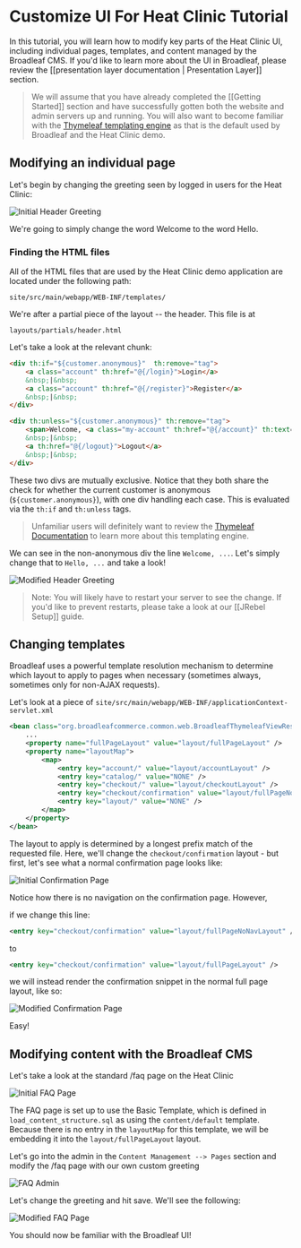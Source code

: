 # Customize UI For Heat Clinic Tutorial

In this tutorial, you will learn how to modify key parts of the Heat Clinic UI, including individual pages, templates, and content managed by the Broadleaf CMS. If you'd like to learn more about the UI in Broadleaf, please review the [[presentation layer documentation | Presentation Layer]] section.

> We will assume that you have already completed the [[Getting Started]] section and have successfully gotten both the website and admin servers up and running. You will also want to become familiar with the [Thymeleaf templating engine](http://www.thymeleaf.org/) as that is the default used by Broadleaf and the Heat Clinic demo.

## Modifying an individual page

Let's begin by changing the greeting seen by logged in users for the Heat Clinic:

![Initial Header Greeting](customize-ui-tutorial-1.png)

We're going to simply change the word Welcome to the word Hello.

### Finding the HTML files

All of the HTML files that are used by the Heat Clinic demo application are located under the following path:

```text
site/src/main/webapp/WEB-INF/templates/
```

We're after a partial piece of the layout -- the header. This file is at

```text
layouts/partials/header.html
```

Let's take a look at the relevant chunk:

```html
<div th:if="${customer.anonymous}"  th:remove="tag">
    <a class="account" th:href="@{/login}">Login</a> 
    &nbsp;|&nbsp; 
    <a class="account" th:href="@{/register}">Register</a> 
    &nbsp;|&nbsp; 
</div>

<div th:unless="${customer.anonymous}" th:remove="tag">
    <span>Welcome, <a class="my-account" th:href="@{/account}" th:text="${customer.firstName}"></a></span>  
    &nbsp;|&nbsp; 
    <a th:href="@{/logout}">Logout</a> 
    &nbsp;|&nbsp; 
</div>
```

These two divs are mutually exclusive. Notice that they both share the check for whether the current customer is anonymous (`${customer.anonymous}`), with one div handling each case. This is evaluated via the `th:if` and `th:unless` tags. 

> Unfamiliar users will definitely want to review the [Thymeleaf Documentation](http://www.thymeleaf.org/doc/Tutorial%20-%20Using%20Thymeleaf%2020120517.pdf) to learn more about this templating engine.

We can see in the non-anonymous div the line `Welcome, ...`. Let's simply change that to `Hello, ...` and take a look!

![Modified Header Greeting](customize-ui-tutorial-2.png)

> Note: You will likely have to restart your server to see the change. If you'd like to prevent restarts, please take a look at our [[JRebel Setup]] guide.

## Changing templates

Broadleaf uses a powerful template resolution mechanism to determine which layout to apply to pages when necessary (sometimes always, sometimes only for non-AJAX requests).

Let's look at a piece of `site/src/main/webapp/WEB-INF/applicationContext-servlet.xml`

```xml
<bean class="org.broadleafcommerce.common.web.BroadleafThymeleafViewResolver">
    ...
    <property name="fullPageLayout" value="layout/fullPageLayout" />
    <property name="layoutMap">
        <map>
            <entry key="account/" value="layout/accountLayout" />
            <entry key="catalog/" value="NONE" />
            <entry key="checkout/" value="layout/checkoutLayout" />
            <entry key="checkout/confirmation" value="layout/fullPageNoNavLayout" />
            <entry key="layout/" value="NONE" />
        </map>
    </property>
</bean>
```

The layout to apply is determined by a longest prefix match of the requested file. Here, we'll change the `checkout/confirmation` layout - but first, let's see what a normal confirmation page looks like:

![Initial Confirmation Page](customize-ui-tutorial-3.png)

Notice how there is no navigation on the confirmation page. However,

if we change this line:

```xml
<entry key="checkout/confirmation" value="layout/fullPageNoNavLayout" />
```

to

```xml
<entry key="checkout/confirmation" value="layout/fullPageLayout" />
```

we will instead render the confirmation snippet in the normal full page layout, like so:

![Modified Confirmation Page](customize-ui-tutorial-4.png)

Easy!

## Modifying content with the Broadleaf CMS

Let's take a look at the standard /faq page on the Heat Clinic

![Initial FAQ Page](customize-ui-tutorial-5.png)

The FAQ page is set up to use the Basic Template, which is defined in `load_content_structure.sql` as using the `content/default` template. Because there is no entry in the `layoutMap` for this template, we will be embedding it into the `layout/fullPageLayout` layout.

Let's go into the admin in the `Content Management --> Pages` section and modify the /faq page with our own custom greeting

![FAQ Admin](customize-ui-tutorial-6.png)

Let's change the greeting and hit save. We'll see the following:

![Modified FAQ Page](customize-ui-tutorial-7.png)

You should now be familiar with the Broadleaf UI!
